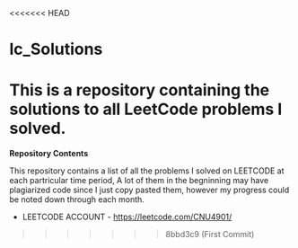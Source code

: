 <<<<<<< HEAD
# lc_Solutions
This is a repository containing the solutions to all LeetCode problems I solved. 
=======
**Repository Contents**
 
 This repository contains a list of all the problems I solved on LEETCODE at each partricular time period,
 A lot of them in the begninning may have plagiarized code since I just copy pasted them, however my progress could be noted down through each month.
 
 - LEETCODE ACCOUNT - https://leetcode.com/CNU4901/
>>>>>>> 8bbd3c9 (First Commit)
